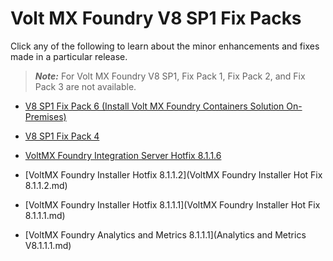                          

Volt MX  Foundry V8 SP1 Fix Packs
============================

Click any of the following to learn about the minor enhancements and fixes made in a particular release.

> **_Note:_** For Volt MX Foundry V8 SP1, Fix Pack 1, Fix Pack 2, and Fix Pack 3 are not available.

*   [V8 SP1 Fix Pack 6 (Install Volt MX Foundry Containers Solution On-Premises)](V8SP1Fixpack6.md#V8SP1Fixpack6.html)

<!-- *   [V8 SP1 Fix Pack 5(Install Volt MX Foundry on Azure)](V8SP1Fixpack5.md) -->

*   [V8 SP1 Fix Pack 4](V8SP1Fixpack4.md)

*   [VoltMX Foundry Integration Server Hotfix 8.1.1.6](V8SP1HotFix8.1.1.6.md)

*   [VoltMX Foundry Installer Hotfix 8.1.1.2](VoltMX Foundry Installer Hot Fix 8.1.1.2.md)

*   [VoltMX Foundry Installer Hotfix 8.1.1.1](VoltMX Foundry Installer Hot Fix 8.1.1.1.md)

*   [VoltMX Foundry Analytics and Metrics 8.1.1.1](Analytics and Metrics V8.1.1.1.md)
